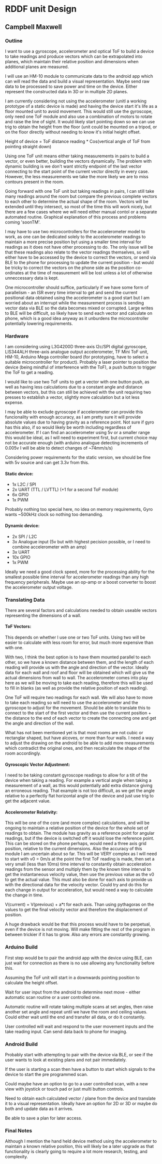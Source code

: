 # RDDF unit Design
## Campbell Maxwell

### Outline
I want to use a gyroscope, accelerometer and optical ToF to build a device to take readings and produce vectors which can be extrapolated into planes, which maintain their relative position and dimensions when additional planes are measured.

I will use an HM-10 module to communicate data to the android app which can will read the data and build a visual representation. Maybe send raw data to be processed to save power and time on the device. Either represent the constructed data in 3D or in multiple 2D planes.

I am currently considering not using the accelerometer (unitl a working prototype of a static device is made) and having the device start it's life as a floor mounted unit to avoid movement. This would still use the gyroscope, only need one ToF module and also use a combination of motors to rotate and raise the line of sight. It would likely start pointing down so we can use trig to obtain the height from the floor (unit could be mounted on a tripod, or on the floor directly without needing to know it's initial height offset. 

Height of device = ToF distance reading * Cos(vertical angle of ToF from pointing straight down)

Using one ToF unit means either taking measurements in pairs to build a vector, or even better, building the vectors dynamically. The problem with dynamic building is we don't want strictly endpoint of the last vector connecting to the start point of the current vector directly in every case. However, the less measurements we take the more likely we are to miss contours present in the room.

Going forward with one ToF unit but taking readings in pairs, I can still take many readings around the room but compare the previous complete vectors to each other to determine the actual shape of the room. Vectors will be extended until they intersect, so most of the time this will work nicely, but there are a few cases where we will need either manual contol or a separate automated routine. Graphical explanation of this process and problems coming 'soonTM'.

I may have to use two microcontrollers for the accelerometer model to work, as one can be dedicated solely to the accelerometer readings to maintain a more precise position byt using a smaller time interval for readings as it does not have other processing to do. The only issue will be that these readings also relate to the vector readings themselves, so will either have to be accessed by the device to correct the vectors, or send via BLE to the phone for processing to update the current position - but would be tricky to correct the vectors on the phone side as the position co-ordinates at the time of measurement will be lost unless a lot of otherwise unneccessary data is kept.

One microcontroller should suffice, particularly if we have some form of parallelism - an ISR every time interval to get and send the current positional data obtained using the accelerometer is a good start but I am worried about an interrupt while the measurement process is sending vector data via BLE so the data becomes mixed or corrupted. Large writes to BLE will be difficult, so likely have to send each vector and calculate on phone, which is a good idea anyway as it unburdens the microcontroller potentially lowering requirements.

### Hardware
I am considering using L3G4200D three-axis l2c/SPI digital gyroscope, LIS344ALH three-axis analogue output accelerometer, TF Mini ToF unit, HM-10, Arduino Mega controller board (for prototyping, have to select a suitable microcontroller for product). Probably a laser pointer to position the device (being mindful of interference with the ToF), a push button to trigger the ToF to get a reading.

I would like to use two ToF units to get a vector with one button push, as well as having less calculations due to a constant angle and distance between vectors, but this can still be achieved with the unit requiring two presses to establish a vector, slightly more calculation but a lot less expense.

I may be able to exclude gyroscope if accelerometer can provide this funcionality with enough accuracy, as I am pretty sure it will provide absolute values due to having gravity as a reference point. Not sure if gyro has this also, if so would likely be worth including regardless of accelerometer. If I can find an accelerometer using 5v or a smaller range this would be ideal, as I will need to experiment first, but current choice may not be accurate enough (with arduino analogue detecting increments of 0.005v I will be able to detect changes of ~74mm/s/s) 

Considering power requirements for the static version, we should be fine with 5v source and can get 3.3v from this.

#### Static device:
  * 1x L2C / SPI 
  * 2x UART (TTL / LVTTL)  (+1 for a second ToF module)
  * 6x GPIO 
  * 1x PWM
  
Probably nothing too special here, no idea on memory requirements, Gyro wants ~500kHz clock so nothing too demanding.
  
#### Dynamic device:
  * 2x SPI / L2C
  * 3x Analogue input (5v but with highest pecision possible, or I need to combine accelerometer with an amp)
  * 3x UART
  * 10x GPIO
  * 1x PWM
 
Ideally we need a good clock speed, more for the processing ability for the smallest possible time interval for accelerometer readings than any high frequency peripherals. Maybe use an op-amp or a boost converter to boost the accelerometer output voltage.

### Translating Data
There are several factors and calculations needed to obtain useable vectors representing the dimensions of a wall.
#### ToF Vectors:
This depends on whether I use one or two ToF units.
Using two will be easier to calculate with less room for error, but much more expensive than with one.

With two, I think the best option is to have them mounted parallel to each other, so we have a known distance between them, and the length of each reading will provide us with the angle and direction of the vector.
Ideally data for each wall and roof and floor will be obtained which will give us the actual dimensions from wall to wall. The accelerometer comes into play here as we will be moving to take each reading, therefore this will be used to fill in blanks (as well as provide the relative position of each reading).

One ToF will require two readings for each wall. We will also have to move to take each reading so will need to use the accelerometer and the gyroscope to adjust for the movement. Should be able to translate this to connect to the start of the first vector and then use the current position + the distance to the end of each vector to create the connecting one and get the angle and direction of the wall.

What has not been mentioned yet is that most rooms are not cubic or rectanglar shaped, but have alcoves, or more than four walls. I need a way to adjust the drawing on the android to be able to add more measurements which contradict the original ones, and then recalculate the shape of the room accordingly.

#### Gyroscopic Vector Adjustment:
I need to be taking constant gyroscope readings to allow for a tilt of the device when taking a reading. For example a vertical angle when taking a measurement of a wall, as this would potentially add extra distance giving an erroneous reading. That example is not too difficult, as we get the angle relative to a perfectly flat horizontal angle of the device and just use trig to get the adjacent value.

#### Accelerometer Relativity:
This will be one of the core (and more complex) calculations, and will be ongoing to maintain a relative position of the device for the whole set of readings to obtain. The module has gravity as a reference point for angular readings, but if the device is switched off it would lose the reference point. This can be stored on the phone perhaps, would need a three axis grid position, relative to the current dimensions.
Also the accuracy of this module I am uncertain about so far. This will be VERY complex as I will need to start with v0 = 0m/s at the point the first ToF reading is made, then set a very small (less than 10ms) time interval to constantly obtain acceleration readings from the sensor and multiply them by the known time interval to get the instantaneous velocity value, then use the previous value as the v0 to get the actual value. This must also be done for each axis to provide us with the directional data for the velocity vector. Could try and do this for each change in output for acceleration, but would need a way to calculate the change in time.

V(current) = V(previous) + a*t   for each axis. Than using pythagoras on the values to get the final velocity vector and therefore the displacement of position.

A huge drawback would be that this process would have to be perpetual, even if the device is not moving. Will make fitting the rest of the program in between trickier if it has to grow. Also any errors are constantly growing.

### Arduino Build
First step would be to pair the android app with the device using BLE, can just wait for connection as there is no use allowing any functionality before this.

Assuming the ToF unit will start in a downwards pointing position to calculate the height offset.

Wait for user input from the android to determine next move - either automatic scan routine or a user controlled one.

Automatic routine will rotate taking multiple scans at set angles, then raise another set angle and repeat until we have the room and ceiling values. Could either wait until the end and transfer all data, or do it constantly.

User controlled will wait and respond to the user movement inputs and the take reading input. Can send data back to phone for imaging.

### Android Build
Probably start with attempting to pair with the device via BLE, or see if the user wants to look at existing plans and not pair immediately.

If the user is starting a scan then have a button to start which signals to the device to start the pre programmed scan.

Could maybe have an option to go to a user controlled scan, with a new view with joystick or touch pad or just multi button controls.

Need to obtain each calculated vector / plane from the device and translate it to a visual representation. Ideally have an option for 2D or 3D or maybe do both and update data as it arrives.

Be able to save a plan for later access.

### Final Notes
Although I mention the hand held device method using the accelerometer to maintain a known relative position, this will likely be a later upgrade as that functionality is clearly going to require a lot more research, testing, and complexity.
